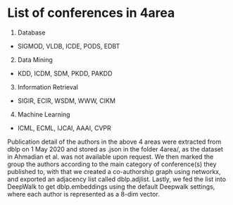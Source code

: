 # List of conferences in 4area
1. Database
* SIGMOD, VLDB, ICDE, PODS, EDBT
2. Data Mining
* KDD, ICDM, SDM, PKDD, PAKDD
3. Information Retrieval
* SIGIR, ECIR, WSDM, WWW, CIKM
4. Machine Learning
* ICML, ECML, IJCAI, AAAI, CVPR

Publication detail of the authors in the above 4 areas were extracted from dblp on 1 May 2020 and stored as .json in the folder 4area/, as the dataset in Ahmadian et al. was not available upon request. We then marked the group the authors according to the main category of conference(s) they published to, with that we created a co-authorship graph using networkx, and exported an adjacency list called dblp.adjlist. Lastly, we fed the list into DeepWalk to get dblp.embeddings using the default Deepwalk settings, where each author is represented as a 8-dim vector.